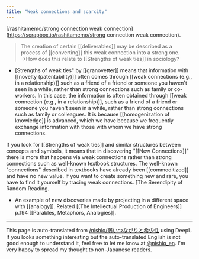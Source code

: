 ```yaml
---
title: "Weak connections and scarcity"
---
```


[/rashitamemo/strong connection weak connection](https://scrapbox.io/rashitamemo/strong connection weak connection).
> The creation of certain [[deliverables]] may be described as a process of [[converting]] this weak connection into a strong one.
>  →How does this relate to [[Strengths of weak ties]] in sociology?

- [Strengths of weak ties" by [[granovetter]] means that information with [[novelty (patentability)]] often comes through [[weak connections (e.g., in a relationship)]] such as a friend of a friend or someone you haven't seen in a while, rather than strong connections such as family or co-workers. In this case, the information is often obtained through [[weak connection (e.g., in a relationship)]], such as a friend of a friend or someone you haven't seen in a while, rather than strong connections such as family or colleagues.
It is because [[homogenization of knowledge]] is advanced, which we have because we frequently exchange information with those with whom we have strong connections.

If you look for [[Strengths of weak ties]] and similar structures between concepts and symbols, it means that in discovering "[[New Connections]]" there is more that happens via weak connections rather than strong connections such as well-known textbook structures.
The well-known "connections" described in textbooks have already been [[commoditized]] and have no new value. If you want to create something new and rare, you have to find it yourself by tracing weak connections. [The Serendipity of Random Reading.

- An example of new discoveries made by projecting in a different space with [[analogy]].
Related [[The Intellectual Production of Engineers]] p.194 [[Parables, Metaphors, Analogies]].

---
This page is auto-translated from [/nishio/弱いつながりと希少性](https://scrapbox.io/nishio/弱いつながりと希少性) using DeepL. If you looks something interesting but the auto-translated English is not good enough to understand it, feel free to let me know at [@nishio_en](https://twitter.com/nishio_en). I'm very happy to spread my thought to non-Japanese readers.